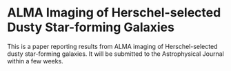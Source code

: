 ALMA Imaging of Herschel-selected Dusty Star-forming Galaxies
=============================================================

This is a paper reporting results from ALMA imaging of Herschel-selected dusty star-forming galaxies.  It will be submitted to the Astrophysical Journal within a few weeks.
